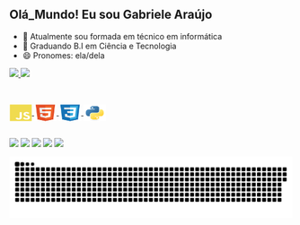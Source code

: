 ## Olá_Mundo! Eu sou Gabriele Araújo

- 🔭 Atualmente sou formada em técnico em informática 
- 🌱 Graduando B.I em Ciência e Tecnologia
- 😄 Pronomes: ela/dela

<div>
  <a href="https://github.com/GabrieleAraujo">
  <img height="150em" src="https://github-readme-stats.vercel.app/api?username=gabrielearaujo&show_icons=true&theme=tokyonight&include_all_commits=true&count_private=true"/>
  <img height="150em" src="https://github-readme-stats.vercel.app/api/top-langs/?username=gabrielearaujo&layout=compact&langs_count=7&theme=tokyonight"/>
<!--  <img align="right" alt="Gabi-yoda" height="150" width="160"  src="https://cdn.discordapp.com/attachments/758362394220298319/884566798794633246/picasion.com_31530aa7d40907ef0b9fb4a23c597ae7.gif"> -->
</div>

  ##
<div style="display: inline_block"><br>
  <img align="center" alt="Gabi-Js" height="30" width="40" src="https://raw.githubusercontent.com/devicons/devicon/master/icons/javascript/javascript-plain.svg">
  <img align="center" alt="Gabi-HTML" height="30" width="40" src="https://raw.githubusercontent.com/devicons/devicon/master/icons/html5/html5-original.svg">
  <img align="center" alt="Gabi-CSS" height="30" width="40" src="https://raw.githubusercontent.com/devicons/devicon/master/icons/css3/css3-original.svg">
  <img align="center" alt="Gabi-Python" height="30" width="40" src="https://raw.githubusercontent.com/devicons/devicon/master/icons/python/python-original.svg">
  </div>


  
  ##  
<div>  
<a href="https://www.youtube.com/channel/UCQDkuOuVvui0LNV0_HAPc6Q/videos" target="_blank"><img src="https://img.shields.io/badge/YouTube-FF0000?style=for-the-badge&logo=youtube&logoColor=white" target="_blank"></a>
  <a href="https://instagram.com/gabileto" target="_blank"><img src="https://img.shields.io/badge/-Instagram-%23E4405F?style=for-the-badge&logo=instagram&logoColor=white" target="_blank"></a>
 	<a href="https://www.twitch.tv/gabi_leto" target="_blank"><img src="https://img.shields.io/badge/Twitch-9146FF?style=for-the-badge&logo=twitch&logoColor=white" target="_blank"></a>
  <a href = "mailto:gabimitusa@gmail.com"><img src="https://img.shields.io/badge/-Gmail-%23333?style=for-the-badge&logo=gmail&logoColor=white" target="_blank"></a>
  <a href="www.linkedin.com/in/gabrielesaraujo" target="_blank"><img src="https://img.shields.io/badge/-LinkedIn-%230077B5?style=for-the-badge&logo=linkedin&logoColor=white" target="_blank"></a>
</div>

![Snake animation](https://github.com/gabrielearaujo/gabrielearaujo/blob/output/github-contribution-grid-snake.svg)
